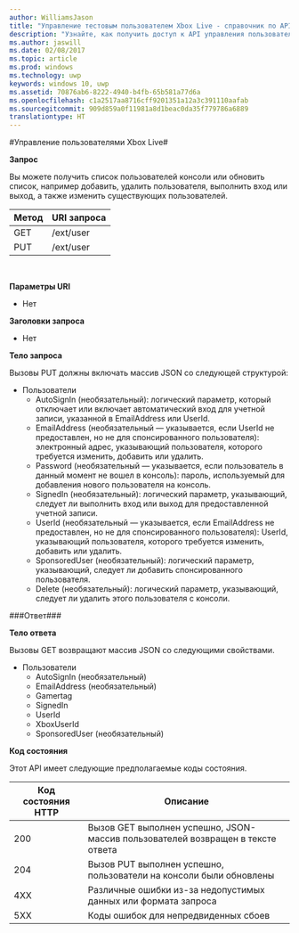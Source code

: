 ```yaml
---
author: WilliamsJason
title: "Управление тестовым пользователем Xbox Live - справочник по API"
description: "Узнайте, как получить доступ к API управления пользователями программно."
ms.author: jaswill
ms.date: 02/08/2017
ms.topic: article
ms.prod: windows
ms.technology: uwp
keywords: windows 10, uwp
ms.assetid: 70876ab6-8222-4940-b4fb-65b581a77d6a
ms.openlocfilehash: c1a2517aa8716cff9201351a12a3c391110aafab
ms.sourcegitcommit: 909d859a0f11981a8d1beac0da35f779786a6889
translationtype: HT
---
```

#<a name="xbox-live-user-management"></a>Управление пользователями Xbox Live#

**Запрос**

Вы можете получить список пользователей консоли или обновить список, например добавить, удалить пользователя, выполнить вход или выход, а также изменить существующих пользователей.

| Метод        | URI запроса     | 
| ------------- |-----------------|
| GET           | /ext/user |
| PUT           | /ext/user |
<br>

**Параметры URI**

* Нет

**Заголовки запроса**

* Нет

**Тело запроса**

Вызовы PUT должны включать массив JSON со следующей структурой:

* Пользователи
  * AutoSignIn (необязательный): логический параметр, который отключает или включает автоматический вход для учетной записи, указанной в EmailAddress или UserId.
  * EmailAddress (необязательный — указывается, если UserId не предоставлен, но не для спонсированного пользователя): электронный адрес, указывающий пользователя, которого требуется изменить, добавить или удалить.
  * Password (необязательный — указывается, если пользователь в данный момент не вошел в консоль): пароль, используемый для добавления нового пользователя на консоль.
  * SignedIn (необязательный): логический параметр, указывающий, следует ли выполнить вход или выход для предоставленной учетной записи.
  * UserId (необязательный — указывается, если EmailAddress не предоставлен, но не для спонсированного пользователя): UserId, указывающий пользователя, которого требуется изменить, добавить или удалить.
  * SponsoredUser (необязательный): логический параметр, указывающий, следует ли добавить спонсированного пользователя.
  * Delete (необязательный): логический параметр, указывающий, следует ли удалить этого пользователя с консоли.

###<a name="response"></a>Ответ###

**Тело ответа**

Вызовы GET возвращают массив JSON со следующими свойствами.

* Пользователи
  * AutoSignIn (необязательный)
  * EmailAddress (необязательный)
  * Gamertag
  * SignedIn
  * UserId
  * XboxUserId
  * SponsoredUser (необязательный)
  
**Код состояния**

Этот API имеет следующие предполагаемые коды состояния.

| Код состояния HTTP   | Описание     | 
| ------------------ |-----------------|
| 200                | Вызов GET выполнен успешно, JSON-массив пользователей возвращен в тексте ответа |
| 204                | Вызов PUT выполнен успешно, пользователи на консоли были обновлены |
| 4XX                | Различные ошибки из-за недопустимых данных или формата запроса |
| 5XX                | Коды ошибок для непредвиденных сбоев |
<br>


